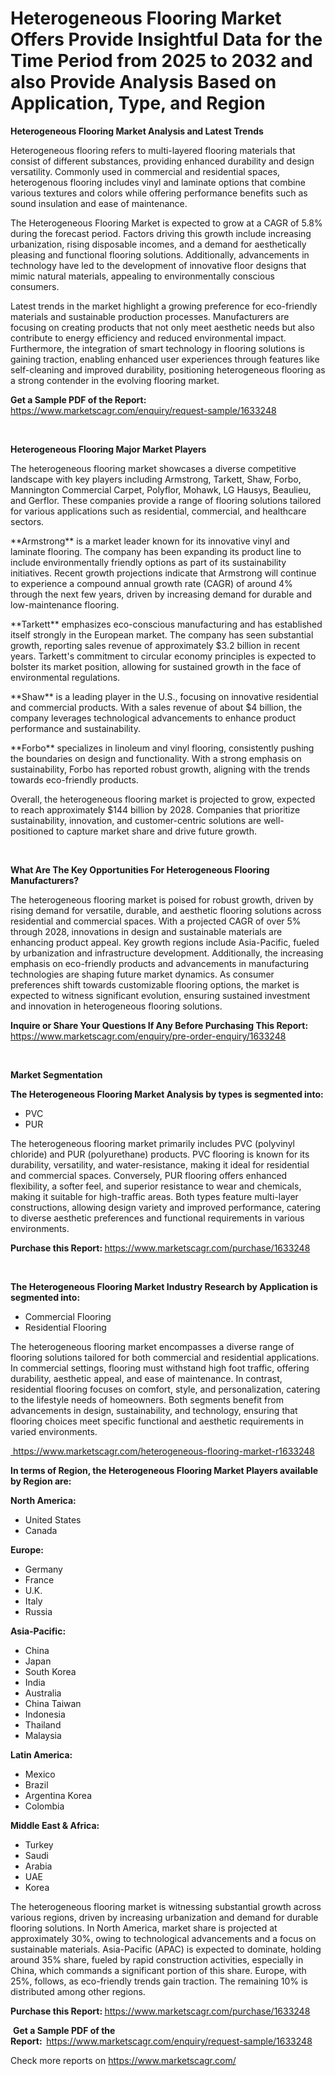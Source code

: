 <p><h1>Heterogeneous Flooring Market Offers Provide Insightful Data for the Time Period from 2025 to 2032 and also Provide Analysis Based on Application, Type, and Region</h1></p><p><strong>Heterogeneous Flooring Market Analysis and Latest Trends</strong></p>
<p><p>Heterogeneous flooring refers to multi-layered flooring materials that consist of different substances, providing enhanced durability and design versatility. Commonly used in commercial and residential spaces, heterogenous flooring includes vinyl and laminate options that combine various textures and colors while offering performance benefits such as sound insulation and ease of maintenance.</p><p>The Heterogeneous Flooring Market is expected to grow at a CAGR of 5.8% during the forecast period. Factors driving this growth include increasing urbanization, rising disposable incomes, and a demand for aesthetically pleasing and functional flooring solutions. Additionally, advancements in technology have led to the development of innovative floor designs that mimic natural materials, appealing to environmentally conscious consumers.</p><p>Latest trends in the market highlight a growing preference for eco-friendly materials and sustainable production processes. Manufacturers are focusing on creating products that not only meet aesthetic needs but also contribute to energy efficiency and reduced environmental impact. Furthermore, the integration of smart technology in flooring solutions is gaining traction, enabling enhanced user experiences through features like self-cleaning and improved durability, positioning heterogeneous flooring as a strong contender in the evolving flooring market.</p></p>
<p><strong>Get a Sample PDF of the Report:&nbsp;</strong> <a href="https://www.marketscagr.com/enquiry/request-sample/1633248?utm_campaign=1166&utm_medium=2&utm_source=Github&utm_content=ia&utm_term=30012025&utm_id=heterogeneous-flooring">https://www.marketscagr.com/enquiry/request-sample/1633248</a></p>
<p>&nbsp;</p>
<p><strong>Heterogeneous Flooring Major Market Players</strong></p>
<p><p>The heterogeneous flooring market showcases a diverse competitive landscape with key players including Armstrong, Tarkett, Shaw, Forbo, Mannington Commercial Carpet, Polyflor, Mohawk, LG Hausys, Beaulieu, and Gerflor. These companies provide a range of flooring solutions tailored for various applications such as residential, commercial, and healthcare sectors.</p><p>**Armstrong** is a market leader known for its innovative vinyl and laminate flooring. The company has been expanding its product line to include environmentally friendly options as part of its sustainability initiatives. Recent growth projections indicate that Armstrong will continue to experience a compound annual growth rate (CAGR) of around 4% through the next few years, driven by increasing demand for durable and low-maintenance flooring.</p><p>**Tarkett** emphasizes eco-conscious manufacturing and has established itself strongly in the European market. The company has seen substantial growth, reporting sales revenue of approximately $3.2 billion in recent years. Tarkett's commitment to circular economy principles is expected to bolster its market position, allowing for sustained growth in the face of environmental regulations.</p><p>**Shaw** is a leading player in the U.S., focusing on innovative residential and commercial products. With a sales revenue of about $4 billion, the company leverages technological advancements to enhance product performance and sustainability.</p><p>**Forbo** specializes in linoleum and vinyl flooring, consistently pushing the boundaries on design and functionality. With a strong emphasis on sustainability, Forbo has reported robust growth, aligning with the trends towards eco-friendly products.</p><p>Overall, the heterogeneous flooring market is projected to grow, expected to reach approximately $144 billion by 2028. Companies that prioritize sustainability, innovation, and customer-centric solutions are well-positioned to capture market share and drive future growth.</p></p>
<p>&nbsp;</p>
<p><strong>What Are The Key Opportunities For Heterogeneous Flooring Manufacturers?</strong></p>
<p><p>The heterogeneous flooring market is poised for robust growth, driven by rising demand for versatile, durable, and aesthetic flooring solutions across residential and commercial spaces. With a projected CAGR of over 5% through 2028, innovations in design and sustainable materials are enhancing product appeal. Key growth regions include Asia-Pacific, fueled by urbanization and infrastructure development. Additionally, the increasing emphasis on eco-friendly products and advancements in manufacturing technologies are shaping future market dynamics. As consumer preferences shift towards customizable flooring options, the market is expected to witness significant evolution, ensuring sustained investment and innovation in heterogeneous flooring solutions.</p></p>
<p><strong>Inquire or Share Your Questions If Any Before Purchasing This Report:</strong> <a href="https://www.marketscagr.com/enquiry/pre-order-enquiry/1633248?utm_campaign=1166&utm_medium=2&utm_source=Github&utm_content=ia&utm_term=30012025&utm_id=heterogeneous-flooring">https://www.marketscagr.com/enquiry/pre-order-enquiry/1633248</a></p>
<p>&nbsp;</p>
<p><strong>Market Segmentation</strong></p>
<p><strong>The Heterogeneous Flooring Market Analysis by types is segmented into:</strong></p>
<p><ul><li>PVC</li><li>PUR</li></ul></p>
<p><p>The heterogeneous flooring market primarily includes PVC (polyvinyl chloride) and PUR (polyurethane) products. PVC flooring is known for its durability, versatility, and water-resistance, making it ideal for residential and commercial spaces. Conversely, PUR flooring offers enhanced flexibility, a softer feel, and superior resistance to wear and chemicals, making it suitable for high-traffic areas. Both types feature multi-layer constructions, allowing design variety and improved performance, catering to diverse aesthetic preferences and functional requirements in various environments.</p></p>
<p><strong>Purchase this Report:&nbsp;</strong><a href="https://www.marketscagr.com/purchase/1633248?utm_campaign=1166&utm_medium=2&utm_source=Github&utm_content=ia&utm_term=30012025&utm_id=heterogeneous-flooring">https://www.marketscagr.com/purchase/1633248</a></p>
<p>&nbsp;</p>
<p><strong>The Heterogeneous Flooring Market Industry Research by Application is segmented into:</strong></p>
<p><ul><li>Commercial Flooring</li><li>Residential Flooring</li></ul></p>
<p><p>The heterogeneous flooring market encompasses a diverse range of flooring solutions tailored for both commercial and residential applications. In commercial settings, flooring must withstand high foot traffic, offering durability, aesthetic appeal, and ease of maintenance. In contrast, residential flooring focuses on comfort, style, and personalization, catering to the lifestyle needs of homeowners. Both segments benefit from advancements in design, sustainability, and technology, ensuring that flooring choices meet specific functional and aesthetic requirements in varied environments.</p></p>
<p><a href="https://www.marketscagr.com/heterogeneous-flooring-market-r1633248?utm_campaign=1166&utm_medium=2&utm_source=Github&utm_content=ia&utm_term=30012025&utm_id=heterogeneous-flooring">&nbsp;https://www.marketscagr.com/heterogeneous-flooring-market-r1633248</a></p>
<p><strong>In terms of Region, the Heterogeneous Flooring Market Players available by Region are:</strong></p>
<p>
    <p> <strong> North America: </strong>
        <ul>
            <li>United States</li>
            <li>Canada</li>
        </ul>
        </p> 
    <p> <strong> Europe: </strong>
        <ul>
            <li>Germany</li>
            <li>France</li>
            <li>U.K.</li>
            <li>Italy</li>
            <li>Russia</li>
        </ul>
        </p> 
    <p> <strong> Asia-Pacific: </strong>
        <ul>
            <li>China</li>
            <li>Japan</li>
            <li>South Korea</li>
            <li>India</li>
            <li>Australia</li>
            <li>China Taiwan</li>
            <li>Indonesia</li>
            <li>Thailand</li>
            <li>Malaysia</li>
        </ul>
        </p> 
    <p> <strong> Latin America: </strong>
        <ul>
            <li>Mexico</li>
            <li>Brazil</li>
            <li>Argentina Korea</li>
            <li>Colombia</li>
        </ul>
        </p> 
    <p> <strong> Middle East & Africa: </strong>
        <ul>
            <li>Turkey</li>
            <li>Saudi</li>
            <li>Arabia</li>
            <li>UAE</li>
            <li>Korea</li>
        </ul>
    </p>
    </p>
<p><p>The heterogeneous flooring market is witnessing substantial growth across various regions, driven by increasing urbanization and demand for durable flooring solutions. In North America, market share is projected at approximately 30%, owing to technological advancements and a focus on sustainable materials. Asia-Pacific (APAC) is expected to dominate, holding around 35% share, fueled by rapid construction activities, especially in China, which commands a significant portion of this share. Europe, with 25%, follows, as eco-friendly trends gain traction. The remaining 10% is distributed among other regions.</p></p>
<p><strong>Purchase this Report: </strong><a href="https://www.marketscagr.com/purchase/1633248?utm_campaign=1166&utm_medium=2&utm_source=Github&utm_content=ia&utm_term=30012025&utm_id=heterogeneous-flooring">https://www.marketscagr.com/purchase/1633248</a></p>
<p>&nbsp;<strong>Get a Sample PDF of the Report:&nbsp;&nbsp;</strong><a href="https://www.marketscagr.com/enquiry/request-sample/1633248?utm_campaign=1166&utm_medium=2&utm_source=Github&utm_content=ia&utm_term=30012025&utm_id=heterogeneous-flooring">https://www.marketscagr.com/enquiry/request-sample/1633248</a></p>
<p><strong></strong></p>
<p>Check more reports on <a href="https://www.marketscagr.com/?utm_campaign=1166&utm_medium=2&utm_source=Github&utm_content=ia&utm_term=30012025&utm_id=heterogeneous-flooring">https://www.marketscagr.com/</a></p>